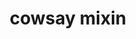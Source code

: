 ---
title: "cowsay mixin"
vanity: "https://github.com/deislabs/porter-cowsay"
url: "/mixin/cowsay/"
---